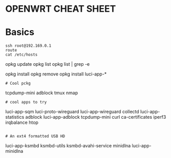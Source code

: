 # OPENWRT CHEAT SHEET

# Basics
```
ssh root@192.169.0.1
route
cat /etc/hosts
```
opkg update
opkg list
opkg list | grep -e <search>
opkg install
opkg remove
opkg install luci-app-*
```
# Cool pckg

```
tcpdump-mini
adblock
tmux
nmap
```
# cool apps to try
```
luci-app-sqm
luci-proto-wireguard luci-app-wireguard
collectd luci-app-statistics
adblock luci-app-adblock tcpdump-mini curl ca-certificates
iperf3 irqbalance htop
```

# An ext4 formatted USB HD
```
luci-app-ksmbd ksmbd-utils ksmbd-avahi-service
minidlna luci-app-minidlna
```
